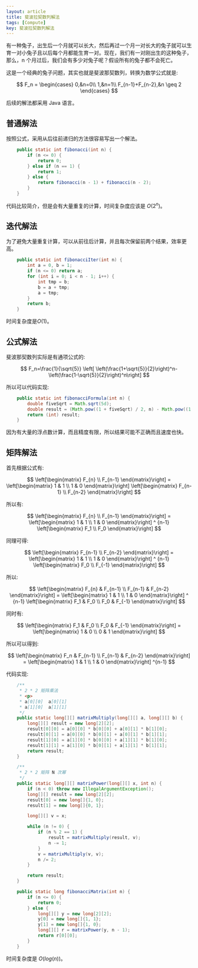 ```yaml
---
layout: article
title: 斐波拉契数列解法
tags: [Compute]
key: 斐波拉契数列解法
---
```


有一种兔子，出生后一个月就可以长大，然后再过一个月一对长大的兔子就可以生育一对小兔子且以后每个月都能生育一对。现在，我们有一对刚出生的这种兔子，那么，n 个月过后，我们会有多少对兔子呢？假设所有的兔子都不会死亡。

<!--more-->

这是一个经典的兔子问题，其实也就是斐波那契数列，转换为数学公式就是:

$$
F_n = \begin{cases} 0,&n=0\\ 1,&n=1\\ F_{n-1}+F_{n-2},&n \geq 2 \end{cases}
$$

后续的解法都采用 Java 语言。

## 普通解法

按照公式，采用从后往前递归的方法很容易写出一个解法。

```java
    public static int fibonacci(int n) {
        if (n <= 0) {
            return 0;
        } else if (n == 1) {
            return 1;
        } else {
            return fibonacci(n - 1) + fibonacci(n - 2);
        }
    }
```

代码比较简介，但是会有大量重复的计算，时间复杂度应该是 $O(2^n)$。

## 迭代解法

为了避免大量重复计算，可以从前往后计算，并且每次保留前两个结果，效率更高。

```java
    public static int fibonacciIter(int n) {
        int a = 0, b = 1;
        if (n <= 0) return a;
        for (int i = 0; i < n - 1; i++) {
            int tmp = b;
            b = a + tmp;
            a = tmp;
        }
        return b;
    }
```

时间复杂度是$O(1)$。

## 公式解法

斐波那契数列实际是有通项公式的:

$$
F_n=\frac{1}{\sqrt{5}} \left[ \left(\frac{1+\sqrt{5}}{2}\right)^n-\left(\frac{1-\sqrt{5}}{2}\right)^n\right]
$$

所以可以代码实现:

```java
    public static int fibonacciFormula(int n) {
        double fiveSqrt = Math.sqrt(5d);
        double result = (Math.pow((1 + fiveSqrt) / 2, n) - Math.pow((1 - fiveSqrt) / 2, n)) / fiveSqrt;
        return (int) result;
    }
```

因为有大量的浮点数计算，而且精度有限，所以结果可能不正确而且速度也快。

## 矩阵解法

首先根据公式有:

$$
\left[\begin{matrix} F_{n} \\ F_{n-1} \end{matrix}\right] = \left[\begin{matrix} 1 & 1 \\ 1 & 0 \end{matrix}\right] \left[\begin{matrix} F_{n-1} \\ F_{n-2} \end{matrix}\right]
$$

所以有:

$$
\left[\begin{matrix} F_{n} \\ F_{n-1} \end{matrix}\right] = \left[\begin{matrix} 1 & 1 \\ 1 & 0 \end{matrix}\right] ^ {n-1} \left[\begin{matrix} F_1 \\ F_0 \end{matrix}\right]
$$

同理可得:

$$
\left[\begin{matrix} F_{n-1} \\ F_{n-2} \end{matrix}\right] = \left[\begin{matrix} 1 & 1 \\ 1 & 0 \end{matrix}\right] ^ {n-1} \left[\begin{matrix} F_0 \\ F_{-1} \end{matrix}\right]
$$

所以:

$$
\left[\begin{matrix} F_{n} & F_{n-1} \\ F_{n-1} & F_{n-2} \end{matrix}\right] = \left[\begin{matrix} 1 & 1 \\ 1 & 0 \end{matrix}\right] ^ {n-1} \left[\begin{matrix} F_1 & F_0 \\ F_0 & F_{-1} \end{matrix}\right]
$$

同时有:

$$
\left[\begin{matrix} F_1 & F_0 \\ F_0 & F_{-1} \end{matrix}\right] = \left[\begin{matrix} 1 & 0 \\ 0 & 1 \end{matrix}\right]
$$

所以可以得到:

$$
\left[\begin{matrix} F_n & F_{n-1} \\ F_{n-1} &  F_{n-2} \end{matrix}\right] = \left[\begin{matrix} 1 & 1 \\ 1 & 0 \end{matrix}\right] ^{n-1}
$$

代码实现:

```java
    /**
     * 2 * 2 矩阵乘法
     * <p>
     * a[0][0]  a[0][1]
     * a[1][0]  a[1][1]
     */
    public static long[][] matrixMultiply(long[][] a, long[][] b) {
        long[][] result = new long[2][2];
        result[0][0] = a[0][0] * b[0][0] + a[0][1] * b[1][0];
        result[0][1] = a[0][0] * b[0][1] + a[0][1] * b[1][1];
        result[1][0] = a[1][0] * b[0][0] + a[1][1] * b[1][0];
        result[1][1] = a[1][0] * b[0][1] + a[1][1] * b[1][1];
        return result;
    }

    /**
     * 2 * 2 矩阵 N 次幂
     */
    public static long[][] matrixPower(long[][] x, int n) {
        if (n < 0) throw new IllegalArgumentException();
        long[][] result = new long[2][2];
        result[0] = new long[]{1, 0};
        result[1] = new long[]{0, 1};

        long[][] v = x;

        while (n != 0) {
            if (n % 2 == 1) {
                result = matrixMultiply(result, v);
                n -= 1;
            }
            v = matrixMultiply(v, v);
            n /= 2;
        }

        return result;
    }

    public static long fibonacciMatrix(int n) {
        if (n <= 0) {
            return 0;
        } else {
            long[][] y = new long[2][2];
            y[0] = new long[]{1, 1};
            y[1] = new long[]{1, 0};
            long[][] r = matrixPower(y, n - 1);
            return r[0][0];
        }
    }
```

时间复杂度是 $O(log(n))$。
